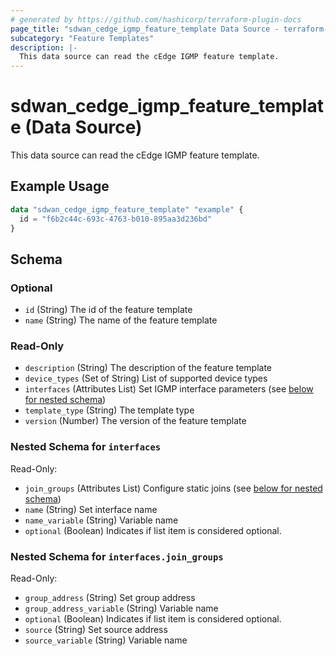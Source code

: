 ```yaml
---
# generated by https://github.com/hashicorp/terraform-plugin-docs
page_title: "sdwan_cedge_igmp_feature_template Data Source - terraform-provider-sdwan"
subcategory: "Feature Templates"
description: |-
  This data source can read the cEdge IGMP feature template.
---
```


# sdwan_cedge_igmp_feature_template (Data Source)

This data source can read the cEdge IGMP feature template.

## Example Usage

```terraform
data "sdwan_cedge_igmp_feature_template" "example" {
  id = "f6b2c44c-693c-4763-b010-895aa3d236bd"
}
```

<!-- schema generated by tfplugindocs -->
## Schema

### Optional

- `id` (String) The id of the feature template
- `name` (String) The name of the feature template

### Read-Only

- `description` (String) The description of the feature template
- `device_types` (Set of String) List of supported device types
- `interfaces` (Attributes List) Set IGMP interface parameters (see [below for nested schema](#nestedatt--interfaces))
- `template_type` (String) The template type
- `version` (Number) The version of the feature template

<a id="nestedatt--interfaces"></a>
### Nested Schema for `interfaces`

Read-Only:

- `join_groups` (Attributes List) Configure static joins (see [below for nested schema](#nestedatt--interfaces--join_groups))
- `name` (String) Set interface name
- `name_variable` (String) Variable name
- `optional` (Boolean) Indicates if list item is considered optional.

<a id="nestedatt--interfaces--join_groups"></a>
### Nested Schema for `interfaces.join_groups`

Read-Only:

- `group_address` (String) Set group address
- `group_address_variable` (String) Variable name
- `optional` (Boolean) Indicates if list item is considered optional.
- `source` (String) Set source address
- `source_variable` (String) Variable name
